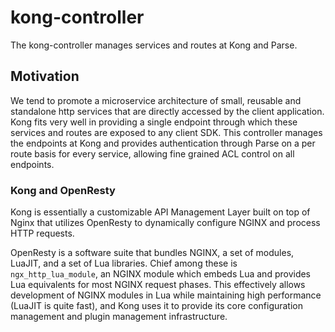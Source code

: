 # kong-controller

The kong-controller manages services and routes at Kong and Parse.

## Motivation
We tend to promote a microservice architecture of small, reusable and standalone http services that are directly accessed by the client application. Kong fits very well in providing a single endpoint through which these services and routes are exposed to any client SDK. This controller manages the endpoints at Kong and provides authentication through Parse on a per route basis for every service, allowing fine grained ACL control on all endpoints.

###  Kong and OpenResty
Kong is essentially a customizable API Management Layer built on top of Nginx that utilizes OpenResty to dynamically configure NGINX and process HTTP requests.

OpenResty is a software suite that bundles NGINX, a set of modules, LuaJIT, and a set of Lua libraries. Chief among these is `ngx_http_lua_module`, an NGINX module which embeds Lua and provides Lua equivalents for most NGINX request phases. This effectively allows development of NGINX modules in Lua while maintaining high performance (LuaJIT is quite fast), and Kong uses it to provide its core configuration management and plugin management infrastructure.
